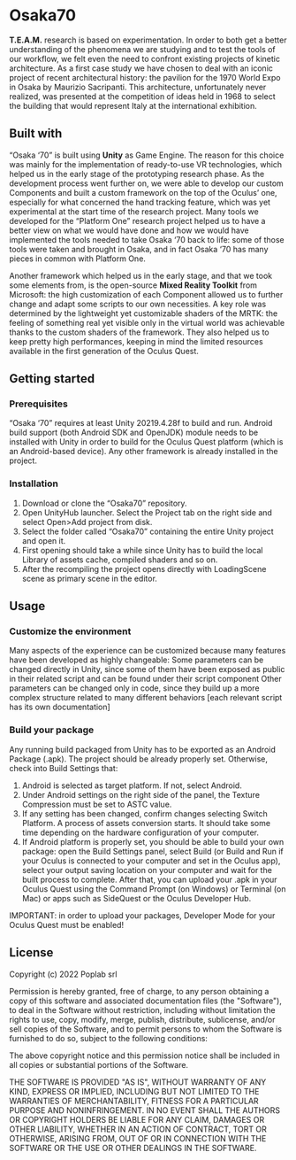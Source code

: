 # Osaka70
**T.E.A.M.** research is based on experimentation. In order to both get a better understanding of the phenomena we are studying and to test the tools of our workflow, we felt even the need to confront existing projects of kinetic architecture. 
As a first case study we have chosen to deal with an iconic project of recent architectural history: the pavilion for the 1970 World Expo in Osaka by Maurizio Sacripanti. This architecture, unfortunately never realized, was presented at the competition of ideas held in 1968 to select the building that would represent Italy at the international exhibition. 

## Built with 
“Osaka ‘70” is built using **Unity** as Game Engine. The reason for this choice was mainly for the implementation of ready-to-use VR technologies, which helped us in the early stage of the prototyping research phase. As the development process went further on, we were able to develop our custom Components and built a custom framework on the top of the Oculus’ one, especially for what concerned the hand tracking feature, which was yet experimental at the start time of the research project. Many tools we developed for the “Platform One” research project helped us to have a better view on what we would have done and how we would have implemented the tools needed to take Osaka ‘70 back to life: some of those tools were taken and brought in Osaka, and in fact Osaka ‘70 has many pieces in common with Platform One. 

Another framework which helped us in the early stage, and that we took some elements from, is the open-source **Mixed Reality Toolkit** from Microsoft: the high customization of each Component allowed us to further change and adapt some scripts to our own necessities. A key role was determined by the lightweight yet customizable shaders of the MRTK: the feeling of something real yet visible only in the virtual world was achievable thanks to the custom shaders of the framework. They also helped us to keep pretty high performances, keeping in mind the limited resources available in the first generation of the Oculus Quest. 

## Getting started 
### Prerequisites 
“Osaka ‘70” requires at least Unity 20219.4.28f to build and run. Android build support (both Android SDK and OpenJDK) module needs to be installed with Unity in order to build for the Oculus Quest platform (which is an Android-based device). Any other framework is already installed in the project. 

### Installation 

1. Download or clone the “Osaka70” repository. 
2. Open UnityHub launcher. Select the Project tab on the right side and select Open>Add project from disk. 
3. Select the folder called “Osaka70” containing the entire Unity project and open it. 
4. First opening should take a while since Unity has to build the local Library of assets cache, compiled shaders and so on. 
5. After the recompiling the project opens directly with LoadingScene scene as primary scene in the editor. 

## Usage 
### Customize the environment 

Many aspects of the experience can be customized because many features have been developed as highly changeable: 
Some parameters can be changed directly in Unity, since some of them have been exposed as public in their related script and can be found under their script component 
Other parameters can be changed only in code, since they build up a more complex structure related to many different behaviors [each relevant script has its own documentation] 

### Build your package 

Any running build packaged from Unity has to be exported as an Android Package (.apk). The project should be already properly set. Otherwise, check into Build Settings that: 
1. Android is selected as target platform. If not, select Android. 
2. Under Android settings on the right side of the panel, the Texture Compression must be set to ASTC value. 
3. If any setting has been changed, confirm changes selecting Switch Platform. A process of assets conversion starts. It should take some time depending on the hardware configuration of your computer. 
4. If Android platform is properly set, you should be able to build your own package: open the Build Settings panel, select Build (or Build and Run if your Oculus is connected to your computer and set in the Oculus app), select your output saving location on your computer and wait for the built process to complete. After that, you can upload your .apk in your Oculus Quest using the Command Prompt (on Windows) or Terminal (on Mac) or apps such as SideQuest or the Oculus Developer Hub. 

IMPORTANT: in order to upload your packages, Developer Mode for your Oculus Quest must be enabled! 

## License
Copyright (c) 2022 Poplab srl 
 
Permission is hereby granted, free of charge, to any person obtaining a copy 
of this software and associated documentation files (the "Software"), to deal 
in the Software without restriction, including without limitation the rights 
to use, copy, modify, merge, publish, distribute, sublicense, and/or sell 
copies of the Software, and to permit persons to whom the Software is 
furnished to do so, subject to the following conditions: 
 
The above copyright notice and this permission notice shall be included in all 
copies or substantial portions of the Software. 
 
THE SOFTWARE IS PROVIDED "AS IS", WITHOUT WARRANTY OF ANY KIND, EXPRESS OR 
IMPLIED, INCLUDING BUT NOT LIMITED TO THE WARRANTIES OF MERCHANTABILITY, 
FITNESS FOR A PARTICULAR PURPOSE AND NONINFRINGEMENT. IN NO EVENT SHALL THE 
AUTHORS OR COPYRIGHT HOLDERS BE LIABLE FOR ANY CLAIM, DAMAGES OR OTHER 
LIABILITY, WHETHER IN AN ACTION OF CONTRACT, TORT OR OTHERWISE, ARISING FROM, 
OUT OF OR IN CONNECTION WITH THE SOFTWARE OR THE USE OR OTHER DEALINGS IN THE 
SOFTWARE. 
